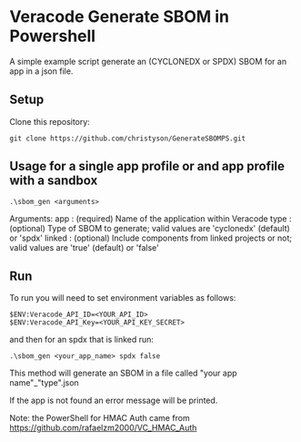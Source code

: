# Veracode Generate SBOM in Powershell

A simple example script generate an (CYCLONEDX or SPDX) SBOM for an app in a json file.

## Setup

Clone this repository:

    git clone https://github.com/christyson/GenerateSBOMPS.git


## Usage for a single app profile or and app profile with a sandbox

```
.\sbom_gen <arguments>
```

Arguments:
app    : (required) Name of the application within Veracode
type   : (optional) Type of SBOM to generate; valid values are 'cyclonedx' (default) or 'spdx'
linked : (optional) Include components from linked projects or not; valid values are 'true' (default) or 'false'

## Run

To run you will need to set environment variables as follows: 

```
$ENV:Veracode_API_ID=<YOUR_API_ID>
$ENV:Veracode_API_Key=<YOUR_API_KEY_SECRET>
```

and then for an spdx that is linked run:

```
.\sbom_gen <your_app_name> spdx false
```

This method will generate an SBOM in a file called "your app name"_"type".json

If the app is not found an error message will be printed.

Note: the PowerShell for HMAC Auth came from https://github.com/rafaelzm2000/VC_HMAC_Auth 
